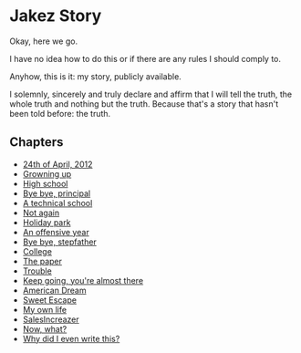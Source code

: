 # Jakez Story

Okay, here we go.

I have no idea how to do this or if there are any rules I should comply to.

Anyhow, this is it: my story, publicly available.

I solemnly, sincerely and truly declare and affirm that I will tell the truth, the whole truth and nothing but the truth. Because that's a story that hasn't been told before: the truth.


## Chapters
* [24th of April, 2012](./chapters/01-24-april-2012.md)
* [Growning up](./chapters/02-growing-up.md)
* [High school](./chapters/03-high-school.md)
* [Bye bye, principal](./chapters/04-bye-bye-principal.md)
* [A technical school](./chapters/05-a-technical-school.md)
* [Not again](./chapters/06-not-again.md)
* [Holiday park](./chapters/07-holiday-park.md)
* [An offensive year](./chapters/08-an-offensive-year.md)
* [Bye bye, stepfather](./chapters/09-bye-bye-stepfather.md)
* [College](./chapters/10-college.md)
* [The paper](./chapters/11-the-paper.md)
* [Trouble](./chapters/12-trouble.md)
* [Keep going, you're almost there](./chapters/13-keep-going-almost-there.md)
* [American Dream](./chapters/14-american-dream.md)
* [Sweet Escape](./chapters/15-sweet-escape.md)
* [My own life](./chapters/16-my-own-life.md)
* [SalesIncreazer](./chapters/17-sales-increazer.md)
* [Now, what?](./chapters/18-now-what.md)
* [Why did I even write this?](./chapters/19-why.md)
